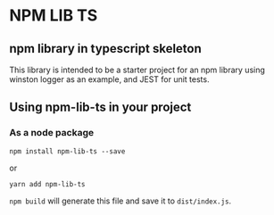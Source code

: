 # NPM LIB TS

## npm library in typescript skeleton

This library is intended to be a starter project for an npm library using winston logger as an example, and JEST for unit tests.

## Using npm-lib-ts in your project

### As a node package

```
npm install npm-lib-ts --save
```
or
```
yarn add npm-lib-ts
```

`npm build` will generate this file and save it to `dist/index.js`.
